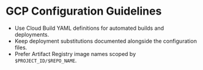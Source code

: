 # GCP Configuration Guidelines

- Use Cloud Build YAML definitions for automated builds and deployments.
- Keep deployment substitutions documented alongside the configuration files.
- Prefer Artifact Registry image names scoped by `$PROJECT_ID/$REPO_NAME`.
